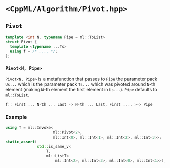 # `<CppML/Algorithm/Pivot.hpp>`

## `Pivot`

```c++
template <int N, typename Pipe = ml::ToList>
struct Pivot {
  template <typename ...Ts>
  using f = /* .... */;
};
```
### `Pivot<N, Pipe>`

`Pivot<N, Pipe>` is a metafunction that passes to `Pipe` the parameter pack `Us...` which is the parameter pack `Ts...` which was pivoted around `N`-th element (making `N`-th element the first element in `Us...`). `Pipe` defaults to [`ml::ToList`](../Functional/ToList.md).

```c++
f:: First ... N-th ... Last -> N-th ... Last, First .... >-> Pipe
```


### Example

```c++
using T = ml::Invoke<
                     ml::Pivot<2>,
                     ml::Int<0>, ml::Int<1>, ml::Int<2>, ml::Int<3>>;
static_assert(
              std::is_same_v<
                  T,
                  ml::ListT<
                      ml::Int<2>, ml::Int<3>, ml::Int<0>, ml::Int<1>>);
```
